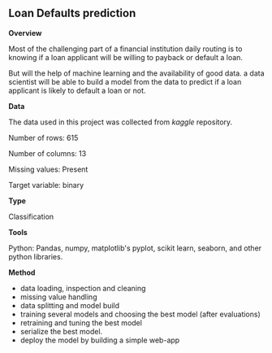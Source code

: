 <h2>Loan Defaults prediction</h2>



**Overview**

Most of the challenging part of a financial institution daily routing is to knowing if a loan applicant will be willing to payback or default a loan.

But will the help of machine learning and the availability of good data. a data scientist will be able to build a model from the data to predict if a loan applicant is likely to default a loan or not.



**Data**

The data used in this project was collected from *kaggle* repository.

Number of rows: 615

Number of columns: 13

Missing values: Present

Target variable: binary



**Type**

Classification



**Tools**

Python: Pandas, numpy, matplotlib's pyplot, scikit learn, seaborn, and other python libraries.



**Method**

- data loading, inspection and cleaning
- missing value handling
- data splitting and model build
- training several models and choosing the best model (after evaluations)
- retraining and tuning the best model
- serialize the best model.
- deploy the model by building a simple web-app